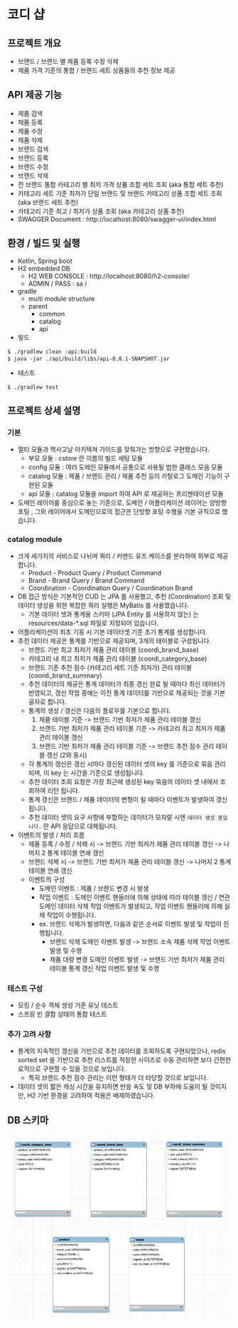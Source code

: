 # 코디 샵

## 프로젝트 개요
- 브랜드 / 브랜드 별 제품 등록 수정 삭제
- 제품 가격 기준의 통합 / 브랜드 세트 상품들의 추천 정보 제공

## API 제공 기능
- 제품 검색
- 제품 등록
- 제품 수정
- 제품 삭제
- 브랜드 검색
- 브랜드 등록
- 브랜드 수정
- 브랜드 삭제
- 전 브랜드 통합 카테고리 별 최저 가격 상품 조합 세트 조회 (aka 통합 세트 추천)
- 카테고리 세트 기준 최저가 단일 브랜드 및 브랜드 카테고리 상품 조합 세트 조회 (aka 브랜드 세트 추천)
- 카테고리 기준 최고 / 최저가 상품 조회 (aka 카테고리 상품 추천)
- SWAGGER Document : http://localhost:8080/swagger-ui/index.html

## 환경 / 빌드 및 실행
- Kotlin, Spring boot
- H2 embedded DB
  - H2 WEB CONSOLE : http://localhost:8080/h2-console/
  - ADMIN / PASS : sa / 
- gradle
  - multi module structure
  - parent
    - common
    - catalog
    - api
- 빌드
```shell
$ ./gradlew clean :api:build
$ java -jar ./api/build/libs/api-0.0.1-SNAPSHOT.jar
```
- 테스트
```shell
$ ./gradlew test
```

## 프로젝트 상세 설명
### 기본
- 멀티 모듈과 헥사고날 아키텍쳐 가이드를 맞춰가는 방향으로 구현했습니다.
  - 부모 모듈 : cstore 란 이름의 빌드 세팅 모듈
  - config 모듈 : 여러 도메인 모듈에서 공통으로 사용될 법한 클래스 모음 모듈
  - catalog 모듈 : 제품 / 브랜드 관리 / 제품 추천 등의 카탈로그 도메인 기능이 구현된 모듈
  - api 모듈 : catalog 모듈을 import 하여 API 로 제공하는 프리젠테이션 모듈
- 도메인 레이어를 중심으로 놓는 기준으로, 도메인 / 어플리케이션 레이어는 양방향 포팅 , 그외 레이어에서 도메인으로의 접근은 단방향 포팅 수행을 기본 규칙으로 했습니다.

### catalog module
- 크게 세가지의 서비스로 나뉘며 쿼리 / 커맨드 유즈 케이스를 분리하여 외부로 제공합니다.
  - Product - Product Query / Product Command
  - Brand - Brand Query / Brand Command
  - Coordination - Coordination Query / Coordination Brand
- DB 접근 방식은 기본적인 CUD 는 JPA 를 사용했고, 추천 (Coordination) 조회 및 데이터 생성을 위한 복잡한 쿼리 실행은 MyBatis 를 사용했습니다.
  - 기본 데이터 셋과 통계용 스키마 (JPA Entity 를 사용하지 않는) 는 resources/data-*.sql 파일로 지정되어 있습니다.
- 어플리케이션이 최초 기동 시 기본 데이터셋 기준 초기 통계를 생성합니다.
- 추천 데이터 제공은 통계를 기반으로 제공되며, 3개의 테이블로 구성됩니다.
  - 브랜드 기반 최고 최저가 제품 관리 테이블 (coordi_brand_base)
  - 카테고리 내 최고 최저가 제품 관리 테이블 (coordi_category_base)
  - 브랜드 기준 추천 점수 (카테고리 세트 기준 최저가) 관리 테이블 (coordi_brand_summary)
  - 추천 데이터의 제공은 통계 데이터가 최종 갱신 완료 될 때마다 최신 데이터가 반영되고, 갱신 작업 중에는 이전 통계 데이터를 기반으로 제공되는 것을 기본 골자로 합니다. 
  - 통계의 생성 / 갱신은 다음의 플로우를 기본으로 합니다.
    1. 제품 테이블 기준 -> 브랜드 기반 최저가 제품 관리 테이블 갱신
    2. 브랜드 기반 최저가 제품 관리 테이블 기준 -> 카테고리 최고 최저가 제품 관리 테이블 갱신
    3. 브랜드 기반 최저가 제품 관리 테이블 기준 -> 브랜드 추천 점수 관리 테이블 갱신 (2와 동시)
  - 각 통계의 갱신은 갱신 시마다 갱신된 데이터 셋의 key 를 기준으로 묶음 관리되며, 이 key 는 시간을 기준으로 생성됩니다.
  - 추천 데이터 조회 요청은 가장 최근에 생성된 key 묶음의 데이터 셋 내에서 조회하여 리턴 됩니다.
  - 통계 갱신은 브랜드 / 제품 데이터의 변형이 될 때마다 이벤트가 발생하여 갱신됩니다.
  - 추천 데이터 셋의 요구 사항에 부합하는 데이터가 모자랄 시엔 `데이터 생성 중입니다.` 란 API 응답으로 대체됩니다.
- 이벤트의 발생 / 처리 흐름
  - 제품 등록 / 수정 / 삭제 시 -> 브랜드 기반 최저가 제품 관리 테이블 갱신 -> 나머지 2 통계 테이블 연쇄 갱신
  - 브랜드 삭제 시 -> 브랜드 기반 최저가 제품 관리 테이블 갱신 -> 나머지 2 통계 테이블 연쇄 갱신
  - 이벤트의 구성
    - 도메인 이벤트 : 제품 / 브랜드 변경 시 발생
    - 작업 이벤트 : 도메인 이벤트 핸들러에 의해 상태에 따라 테이블 갱신 / 연관 도메인 데이터 삭제 작업 이벤트가 발생되고, 작업 이벤트 핸들러에 의해 실제 작업이 수행됩니다.
    - ex. 브랜드 삭제가 발생하면, 다음과 같은 순서로 이벤트 발생 및 작업이 진행됩니다.
      - 브랜드 삭제 도메인 이벤트 발생 -> 브랜드 소속 제품 삭제 작업 이벤트 발생 및 수행
      - 제품 대량 변경 도메인 이벤트 발생 -> 브랜드 기반 최저가 제품 관리 테이블 통계 갱신 작업 이벤트 발생 및 수행

### 테스트 구성
- 모킹 / 순수 객체 생성 기준 유닛 테스트
- 스프링 빈 결합 상태의 통합 테스트 


### 추가 고려 사항
- 통계의 지속적인 갱신을 기반으로 추천 데이터를 조회하도록 구현되었으나, redis sorted set 을 기반으로 추천 리스트를 적정한 사이즈로 수동 관리하면 보다 간편한 로직으로 구현할 수 있을 것으로 보입니다.
  - 특히 브랜드 추천 점수 관리는 이런 형태가 더 타당할 것으로 보입니다.
- 데이터 셋의 짧은 캐싱 시간을 유지하면 반응 속도 및 DB 부하에 도움이 될 것이지만, H2 기반 환경을 고려하여 적용은 배제하였습니다.


## DB 스키마
![DB스키마](./readme/db_schema.png)

